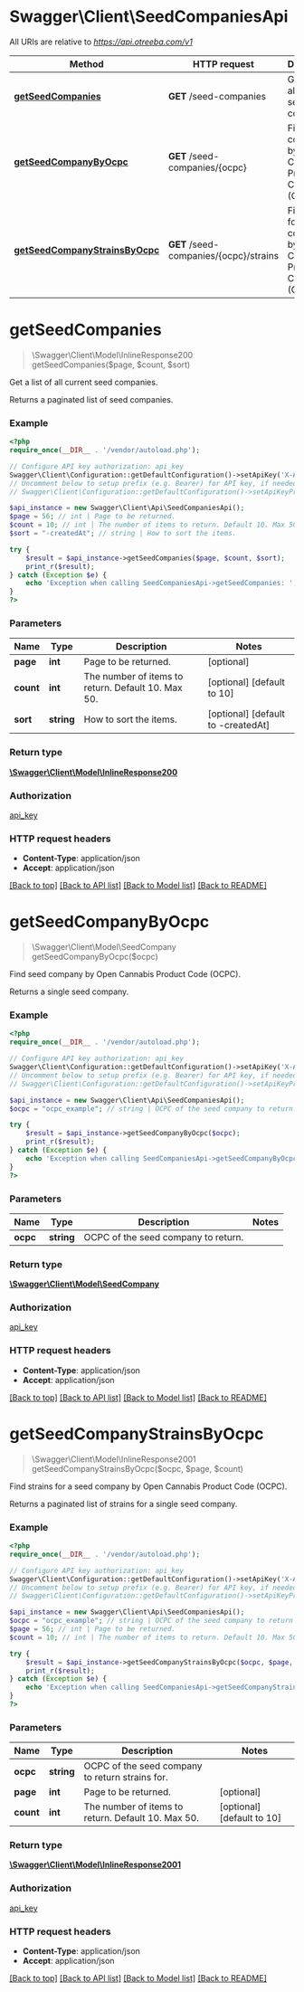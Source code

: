 # Swagger\Client\SeedCompaniesApi

All URIs are relative to *https://api.otreeba.com/v1*

Method | HTTP request | Description
------------- | ------------- | -------------
[**getSeedCompanies**](SeedCompaniesApi.md#getSeedCompanies) | **GET** /seed-companies | Get a list of all current seed companies.
[**getSeedCompanyByOcpc**](SeedCompaniesApi.md#getSeedCompanyByOcpc) | **GET** /seed-companies/{ocpc} | Find seed company by Open Cannabis Product Code (OCPC).
[**getSeedCompanyStrainsByOcpc**](SeedCompaniesApi.md#getSeedCompanyStrainsByOcpc) | **GET** /seed-companies/{ocpc}/strains | Find strains for a seed company by Open Cannabis Product Code (OCPC).


# **getSeedCompanies**
> \Swagger\Client\Model\InlineResponse200 getSeedCompanies($page, $count, $sort)

Get a list of all current seed companies.

Returns a paginated list of seed companies.

### Example
```php
<?php
require_once(__DIR__ . '/vendor/autoload.php');

// Configure API key authorization: api_key
Swagger\Client\Configuration::getDefaultConfiguration()->setApiKey('X-API-Key', 'YOUR_API_KEY');
// Uncomment below to setup prefix (e.g. Bearer) for API key, if needed
// Swagger\Client\Configuration::getDefaultConfiguration()->setApiKeyPrefix('X-API-Key', 'Bearer');

$api_instance = new Swagger\Client\Api\SeedCompaniesApi();
$page = 56; // int | Page to be returned.
$count = 10; // int | The number of items to return. Default 10. Max 50.
$sort = "-createdAt"; // string | How to sort the items.

try {
    $result = $api_instance->getSeedCompanies($page, $count, $sort);
    print_r($result);
} catch (Exception $e) {
    echo 'Exception when calling SeedCompaniesApi->getSeedCompanies: ', $e->getMessage(), PHP_EOL;
}
?>
```

### Parameters

Name | Type | Description  | Notes
------------- | ------------- | ------------- | -------------
 **page** | **int**| Page to be returned. | [optional]
 **count** | **int**| The number of items to return. Default 10. Max 50. | [optional] [default to 10]
 **sort** | **string**| How to sort the items. | [optional] [default to -createdAt]

### Return type

[**\Swagger\Client\Model\InlineResponse200**](../Model/InlineResponse200.md)

### Authorization

[api_key](../../README.md#api_key)

### HTTP request headers

 - **Content-Type**: application/json
 - **Accept**: application/json

[[Back to top]](#) [[Back to API list]](../../README.md#documentation-for-api-endpoints) [[Back to Model list]](../../README.md#documentation-for-models) [[Back to README]](../../README.md)

# **getSeedCompanyByOcpc**
> \Swagger\Client\Model\SeedCompany getSeedCompanyByOcpc($ocpc)

Find seed company by Open Cannabis Product Code (OCPC).

Returns a single seed company.

### Example
```php
<?php
require_once(__DIR__ . '/vendor/autoload.php');

// Configure API key authorization: api_key
Swagger\Client\Configuration::getDefaultConfiguration()->setApiKey('X-API-Key', 'YOUR_API_KEY');
// Uncomment below to setup prefix (e.g. Bearer) for API key, if needed
// Swagger\Client\Configuration::getDefaultConfiguration()->setApiKeyPrefix('X-API-Key', 'Bearer');

$api_instance = new Swagger\Client\Api\SeedCompaniesApi();
$ocpc = "ocpc_example"; // string | OCPC of the seed company to return.

try {
    $result = $api_instance->getSeedCompanyByOcpc($ocpc);
    print_r($result);
} catch (Exception $e) {
    echo 'Exception when calling SeedCompaniesApi->getSeedCompanyByOcpc: ', $e->getMessage(), PHP_EOL;
}
?>
```

### Parameters

Name | Type | Description  | Notes
------------- | ------------- | ------------- | -------------
 **ocpc** | **string**| OCPC of the seed company to return. |

### Return type

[**\Swagger\Client\Model\SeedCompany**](../Model/SeedCompany.md)

### Authorization

[api_key](../../README.md#api_key)

### HTTP request headers

 - **Content-Type**: application/json
 - **Accept**: application/json

[[Back to top]](#) [[Back to API list]](../../README.md#documentation-for-api-endpoints) [[Back to Model list]](../../README.md#documentation-for-models) [[Back to README]](../../README.md)

# **getSeedCompanyStrainsByOcpc**
> \Swagger\Client\Model\InlineResponse2001 getSeedCompanyStrainsByOcpc($ocpc, $page, $count)

Find strains for a seed company by Open Cannabis Product Code (OCPC).

Returns a paginated list of strains for a single seed company.

### Example
```php
<?php
require_once(__DIR__ . '/vendor/autoload.php');

// Configure API key authorization: api_key
Swagger\Client\Configuration::getDefaultConfiguration()->setApiKey('X-API-Key', 'YOUR_API_KEY');
// Uncomment below to setup prefix (e.g. Bearer) for API key, if needed
// Swagger\Client\Configuration::getDefaultConfiguration()->setApiKeyPrefix('X-API-Key', 'Bearer');

$api_instance = new Swagger\Client\Api\SeedCompaniesApi();
$ocpc = "ocpc_example"; // string | OCPC of the seed company to return strains for.
$page = 56; // int | Page to be returned.
$count = 10; // int | The number of items to return. Default 10. Max 50.

try {
    $result = $api_instance->getSeedCompanyStrainsByOcpc($ocpc, $page, $count);
    print_r($result);
} catch (Exception $e) {
    echo 'Exception when calling SeedCompaniesApi->getSeedCompanyStrainsByOcpc: ', $e->getMessage(), PHP_EOL;
}
?>
```

### Parameters

Name | Type | Description  | Notes
------------- | ------------- | ------------- | -------------
 **ocpc** | **string**| OCPC of the seed company to return strains for. |
 **page** | **int**| Page to be returned. | [optional]
 **count** | **int**| The number of items to return. Default 10. Max 50. | [optional] [default to 10]

### Return type

[**\Swagger\Client\Model\InlineResponse2001**](../Model/InlineResponse2001.md)

### Authorization

[api_key](../../README.md#api_key)

### HTTP request headers

 - **Content-Type**: application/json
 - **Accept**: application/json

[[Back to top]](#) [[Back to API list]](../../README.md#documentation-for-api-endpoints) [[Back to Model list]](../../README.md#documentation-for-models) [[Back to README]](../../README.md)


